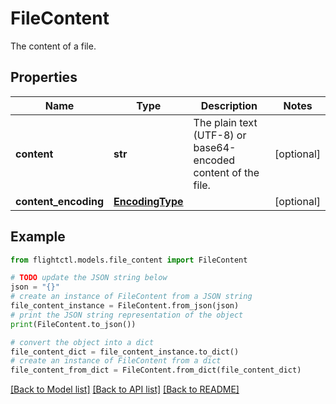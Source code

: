 # FileContent

The content of a file.

## Properties

Name | Type | Description | Notes
------------ | ------------- | ------------- | -------------
**content** | **str** | The plain text (UTF-8) or base64-encoded content of the file. | [optional] 
**content_encoding** | [**EncodingType**](EncodingType.md) |  | [optional] 

## Example

```python
from flightctl.models.file_content import FileContent

# TODO update the JSON string below
json = "{}"
# create an instance of FileContent from a JSON string
file_content_instance = FileContent.from_json(json)
# print the JSON string representation of the object
print(FileContent.to_json())

# convert the object into a dict
file_content_dict = file_content_instance.to_dict()
# create an instance of FileContent from a dict
file_content_from_dict = FileContent.from_dict(file_content_dict)
```
[[Back to Model list]](../README.md#documentation-for-models) [[Back to API list]](../README.md#documentation-for-api-endpoints) [[Back to README]](../README.md)


